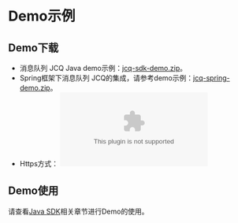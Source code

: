 # Demo示例
## Demo下载

- 消息队列 JCQ Java demo示例：[jcq-sdk-demo.zip](http://jcq-inuse-important-cannotdelete.oss.cn-north-1.jcloudcs.com/jcq-sdk-demo.zip)。
- Spring框架下消息队列 JCQ的集成，请参考demo示例：[jcq-spring-demo.zip](http://jcq-inuse-important-cannotdelete.oss.cn-north-1.jcloudcs.com/jcq-spring-demo.zip)。
- Https方式：
![](https://github.com/jdcloudcom/cn/blob/edit/image/Internet-Middleware/Message-Queue/jcq-http-demo.zip)

## Demo使用
   请查看[Java SDK](../SDK-Rerference/Java-SDK/Environment-Preparation.md)相关章节进行Demo的使用。
